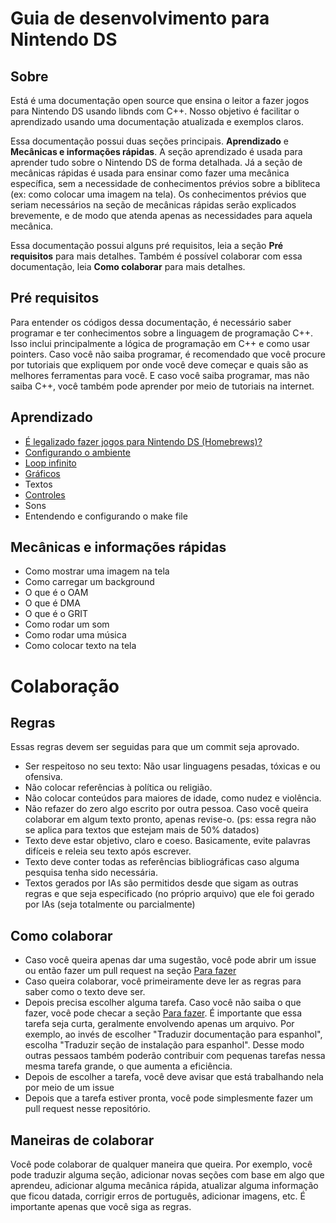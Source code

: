 # Guia de desenvolvimento para Nintendo DS
## Sobre
Está é uma documentação open source que ensina o leitor a fazer jogos para Nintendo DS usando libnds com C++. Nosso objetivo é facilitar o aprendizado usando uma documentação atualizada e exemplos claros.

Essa documentação possui duas seções principais. **Aprendizado** e **Mecânicas e informações rápidas**. A seção aprendizado é usada para aprender tudo sobre o Nintendo DS de forma detalhada. Já a seção de mecânicas rápidas é usada para ensinar como fazer uma mecânica específica, sem a necessidade de conhecimentos prévios sobre a bibliteca (ex: como colocar uma imagem na tela). Os conhecimentos prévios que seriam necessários na seção de mecânicas rápidas serão explicados brevemente, e de modo que atenda apenas as necessidades para aquela mecânica.

Essa documentação possui alguns pré requisitos, leia a seção **Pré requisitos** para mais detalhes. Também é possível colaborar com essa documentação, leia **Como colaborar** para mais detalhes.

## Pré requisitos
  Para entender os códigos dessa documentação, é necessário saber programar e ter conhecimentos sobre a linguagem de programação C++. Isso inclui principalmente a lógica de programação em C++ e como usar pointers. Caso você não saiba programar, é recomendado que você procure por tutoriais que expliquem por onde você deve começar e quais são as melhores ferramentas para você. E caso você saiba programar, mas não saiba C++, você também pode aprender por meio de tutoriais na internet.

## Aprendizado
* [É legalizado fazer jogos para Nintendo DS (Homebrews)?](https://github.com/igorbdamata/Nintendo-DS-development-guide/blob/main/PortugueseGuide/Learning/IsItLegalToDevelopGamesForNDS(Homebrews).md)
* [Configurando o ambiente](https://github.com/igorbdamata/Nintendo-DS-development-guide/blob/main/PortugueseGuide/Learning/SettingUpTheEnvironment.md)
* [Loop infinito](https://github.com/igorbdamata/Nintendo-DS-development-guide/blob/main/PortugueseGuide/Learning/InfiniteLoop/InfiniteLoop.md)
* [Gráficos](https://github.com/igorbdamata/Nintendo-DS-development-guide/blob/main/PortugueseGuide/Learning/Graphics/Graphics.md)
* Textos
* [Controles](https://github.com/igorbdamata/Nintendo-DS-development-guide/blob/main/PortugueseGuide/Learning/Inputs.md)
* Sons
* Entendendo e configurando o make file

## Mecânicas e informações rápidas
* Como mostrar uma imagem na tela
* Como carregar um background
* O que é o OAM
* O que é DMA
* O que é o GRIT
* Como rodar um som
* Como rodar uma música
* Como colocar texto na tela

# Colaboração
## Regras
Essas regras devem ser seguidas para que um commit seja aprovado.
* Ser respeitoso no seu texto: Não usar linguagens pesadas, tóxicas e ou ofensiva.
* Não colocar referências à política ou religião.
* Não colocar conteúdos para maiores de idade, como nudez e violência.
* Não refazer do zero algo escrito por outra pessoa. Caso você queira colaborar em algum texto pronto, apenas revise-o. (ps: essa regra não se aplica para textos que estejam mais de 50% datados)
* Texto deve estar objetivo, claro e coeso. Basicamente, evite palavras difíceis e releia seu texto após escrever.
* Texto deve conter todas as referências bibliográficas caso alguma pesquisa tenha sido necessária.
* Textos gerados por IAs são permitidos desde que sigam as outras regras e que seja especificado (no próprio arquivo) que ele foi gerado  por IAs (seja totalmente ou parcialmente)
  
## Como colaborar
* Caso você queira apenas dar uma sugestão, você pode abrir um issue ou então fazer um pull request na seção [Para fazer](https://github.com/igorbdamata/Nintendo-DS-development-guide/blob/main/PortugueseGuide/PortugueseToDo.md)
* Caso queira colaborar, você primeiramente deve ler as regras para saber como o texto deve ser.
* Depois precisa escolher alguma tarefa. Caso você não saiba o que fazer, você pode checar a seção [Para fazer](https://github.com/igorbdamata/Nintendo-DS-development-guide/blob/main/PortugueseGuide/PortugueseToDo.md). É importante que essa tarefa seja curta, geralmente envolvendo apenas um arquivo. Por exemplo, ao invés de escolher "Traduzir documentação para espanhol", escolha "Traduzir seção de instalação para espanhol". Desse modo outras pessaos também poderão contribuir com pequenas tarefas nessa mesma tarefa grande, o que aumenta a eficiência.
*  Depois de escolher a tarefa, você deve avisar que está trabalhando nela por meio de um issue
*  Depois que a tarefa estiver pronta, você pode simplesmente fazer um pull request nesse repositório. 
  
## Maneiras de colaborar
Você pode colaborar de qualquer maneira que queira. Por exemplo, você pode traduzir alguma seção, adicionar novas seções com base em algo que aprendeu, adicionar alguma mecânica rápida, atualizar alguma informação que ficou datada, corrigir erros de português, adicionar imagens, etc. É importante apenas que você siga as regras.
